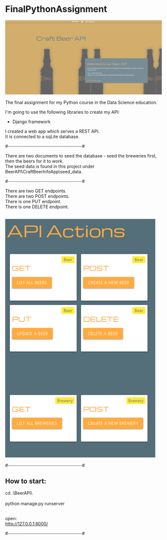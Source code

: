 # FinalPythonAssignment

![API screenshot](/BeerAPI/CraftBeerInfoApp/static/get.bg.png?raw=true "API screenshot")


The final assignment for my Python course in the Data Science education.<br /> 

I'm going to use the following libraries to create my API:<br />
- Django framework <br />

I created a web app which serves a REST API.<br />
It is connected to a sqLite database.<br />

#-------------------------------------#

There are two documents to seed the database - seed the breweries first, then the beers for it to work.<br />
The seed data is found in this project under BeerAPI\CraftBeerInfoApp\seed_data.<br />

#-------------------------------------#

There are two GET endpoints.<br />
There are two POST endpoints.<br />
There is one PUT endpoint.<br />
There is one DELETE endpoint.<br /><br />

![Actions](/BeerAPI/CraftBeerInfoApp/static/actions.png?raw=true "API actions")
<br />

#-------------------------------------#

## How to start:

 cd .\BeerAPI\   
 <br />
 python manage.py runserver       
 <br />

 open: <br />
 http://127.0.0.1:8000/<br />

 #-------------------------------------#